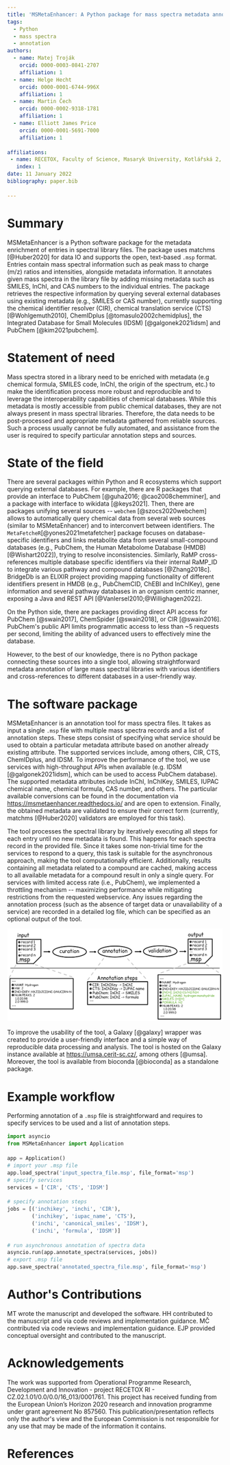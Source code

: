 ```yaml
---
title: 'MSMetaEnhancer: A Python package for mass spectra metadata annotation'
tags:
  - Python
  - mass spectra
  - annotation
authors:
  - name: Matej Troják
    orcid: 0000-0003-0841-2707
    affiliation: 1
  - name: Helge Hecht
    orcid: 0000-0001-6744-996X
    affiliation: 1
  - name: Martin Čech
    orcid: 0000-0002-9318-1781
    affiliation: 1
  - name: Elliott James Price
    orcid: 0000-0001-5691-7000
    affiliation: 1

affiliations:
 - name: RECETOX, Faculty of Science, Masaryk University, Kotlářská 2, Brno, Czech Republic
   index: 1
date: 11 January 2022
bibliography: paper.bib
 
---
```


# Summary

MSMetaEnhancer is a Python software package for the metadata enrichment of entries in spectral library files. 
The package uses matchms [@Huber2020] for data IO and supports the open, text-based `.msp` format.
Entries contain mass spectral information such as peak mass to charge (m/z) ratios and intensities, alongside metadata information.
It annotates given mass spectra in the library file by adding missing metadata such as SMILES, InChI, and CAS numbers to the individual entries.
The package retrieves the respective information by querying several external databases using existing metadata (e.g., SMILES or CAS number), 
currently supporting the chemical identifier resolver (CIR), chemical translation service (CTS) [@Wohlgemuth2010], ChemIDplus [@tomasulo2002chemidplus], the Integrated Database for Small Molecules (IDSM) [@galgonek2021idsm] and PubChem [@kim2021pubchem].

# Statement of need

Mass spectra stored in a library need to be enriched with metadata (e.g chemical formula, SMILES code, InChI, the origin of the spectrum, etc.) to make the identification process more robust and reproducible and to leverage the interoperability capabilities of chemical databases.
While this metadata is mostly accessible from public chemical databases, they are not always present in mass spectral libraries. 
Therefore, the data needs to be post-processed and appropriate metadata gathered from reliable sources.
Such a process usually cannot be fully automated, and assistance from the user is required to specify particular annotation steps and sources.

# State of the field

There are several packages within Python and R ecosystems which support querying external databases. 
For example, there are R packages that provide an interface to PubChem [@guha2016; @cao2008chemminer], and a package with interface to wikidata [@keys2021]. 
Then, there are packages unifying several sources -- `webchem` [@szocs2020webchem] allows to automatically query chemical data from several web sources (similar to MSMetaEnhancer) and to interconvert between identifiers.
The `MetaFetcheR`[@yones2021metafetcher] package focuses on database-specific identifiers and links metabolite data from several small-compound databases (e.g., PubChem, the Human Metabolome Database (HMDB)[@Wishart2022]), trying to resolve inconsistencies.
Similarly, RaMP cross-references multiple database specific identifiers via their internal RaMP_ID to integrate various pathway and compound databases [@Zhang2018c].
BridgeDb is an ELIXIR project providing mapping functionality of different identifiers present in HMDB (e.g., PubChemCID, ChEBI and InChIKey), gene information and several pathway databases in an organism centric manner, exposing a Java and REST API [@VanIersel2010;@Willighagen2022].

On the Python side, there are packages providing direct API access for PubChem [@swain2017], ChemSpider [@swain2018], or CIR [@swain2016].
PubChem's public API limits programmatic access to less than ~5 requests per second, limiting the ability of advanced users to effectively mine the database.

However, to the best of our knowledge, there is no Python package connecting these sources into a single tool, allowing straightforward metadata annotation of large mass spectral libraries with various identifiers and cross-references to different databases in a user-friendly way.


# The software package

MSMetaEnhancer is an annotation tool for mass spectra files.
It takes as input a single `.msp` file with multiple mass spectra records and a list of annotation steps.
These steps consist of specifying what service should be used to obtain a particular metadata attribute based on another already existing attribute.
The supported services include, among others, CIR, CTS, ChemIDplus, and IDSM.
To improve the performance of the tool, we use services with high-throughput APIs when available (e.g. IDSM [@galgonek2021idsm], which can be used to access PubChem database).
The supported metadata attributes include InChI, InChIKey, SMILES, IUPAC chemical name, chemical formula, CAS number, and others. 
The particular available conversions can be found in the documentation via https://msmetaenhancer.readthedocs.io/ and are open to extension.
Finally, the obtained metadata are validated to ensure their correct form (currently, matchms [@Huber2020] validators are employed for this task).

The tool processes the spectral library by iteratively executing all steps for each entry until no new metadata is found. 
This happens for each spectra record in the provided file. 
Since it takes some non-trivial time for the services to respond to a query, this task is suitable for the asynchronous approach, making the tool computationally efficient.
Additionally, results containing all metadata related to a compound are cached, making access to all available metadata for a compound result in only a single query.
For services with limited access rate (i.e., PubChem), we implemented a throttling mechanism -- maximizing performance while mitigating restrictions from the requested webservice.
Any issues regarding the annotation process (such as the absence of target data or unavailability of a service) are recorded in a detailed log file, which can be specified as an optional output of the tool.

![Schematic overview of MSMetaEnhancer annotation workflow. \label{fig:scheme}](scheme.png)

To improve the usability of the tool, a Galaxy [@galaxy] wrapper was created to provide a user-friendly interface and a simple way of reproducible data processing and analysis.
The tool is hosted on the Galaxy instance available at https://umsa.cerit-sc.cz/, among others [@umsa]. Moreover, the tool is available from bioconda [@bioconda] as a standalone package.

# Example workflow

Performing annotation of a `.msp` file is straightforward and requires to specify services to be used and a list of annotation steps.

```python
import asyncio
from MSMetaEnhancer import Application

app = Application()
# import your .msp file
app.load_spectra('input_spectra_file.msp', file_format='msp')
# specify services
services = ['CIR', 'CTS', 'IDSM']

# specify annotation steps
jobs = [('inchikey', 'inchi', 'CIR'),
        ('inchikey', 'iupac_name', 'CTS'),
        ('inchi', 'canonical_smiles', 'IDSM'),
        ('inchi', 'formula', 'IDSM')]

# run asynchronous annotation of spectra data
asyncio.run(app.annotate_spectra(services, jobs))
# export .msp file
app.save_spectra('annotated_spectra_file.msp', file_format='msp')
```

# Author's Contributions
MT wrote the manuscript and developed the software.
HH contributed to the manuscript and via code reviews and implementation guidance.
MČ contributed via code reviews and implementation guidance.
EJP provided conceptual oversight and contributed to the manuscript.

# Acknowledgements
The work was supported from Operational Programme Research, Development and Innovation - project RECETOX RI - CZ.02.1.01/0.0/0.0/16_013/0001761.
This project has received funding from the European Union’s Horizon 2020 research and innovation programme under grant agreement No 857560.
This publication/presentation reflects only the author's view and the European Commission is not responsible for any use that may be made of the information it contains.

# References